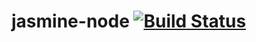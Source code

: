 # jasmine-node [![Build Status](https://travis-ci.org/alcirmonteiro/jasmine-node.svg?branch=master)](https://travis-ci.org/alcirmonteiro/jasmine-node)